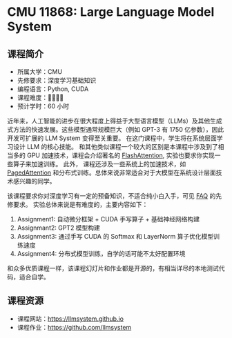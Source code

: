 # CMU 11868: Large Language Model System

## 课程简介

- 所属大学：CMU
- 先修要求：深度学习基础知识
- 编程语言：Python, CUDA
- 课程难度：🌟🌟🌟🌟
- 预计学时：60 小时



近年来，人工智能的进步在很大程度上得益于大型语言模型（LLMs）及其他生成式方法的快速发展。这些模型通常规模巨大（例如 GPT-3 有 1750 亿参数），因此开发可扩展的 LLM System 变得至关重要。
在这门课程中，学生将在系统层面学习设计 LLM 的核心技能。
和其他类似课程一个较大的区别是本课程中涉及到了相当多的 GPU 加速技术，课程会介绍著名的 [FlashAttention](https://llmsystem.github.io/llmsystem2024spring/assets/files/Group-FlashAttention-0b70d553037a7729dd2a9af5e23d8b3e.pdf), 实验也要求你实现一些算子来加速训练。
此外， 课程还涉及一些系统上的加速技术，如 [PagedAttention](https://llmsystem.github.io/llmsystem2024spring/assets/files/Group-vLLM-presentation-8fab23dec42abb93f4075b63f1cc9e83.pptx) 和分布式训练。总体来说非常适合对于大模型在系统设计层面技术感兴趣的同学。


该课程要求你对深度学习有一定的预备知识，不适合纯小白入手，可见 [FAQ](https://llmsystem.github.io/llmsystem2024spring/docs/FAQ) 的先修要求。
实验总体来说是有难度的，主要内容如下：

1. Assignment1: 自动微分框架 + CUDA 手写算子 + 基础神经网络构建
2. Assignmant2: GPT2 模型构建
3. Assignment3: 通过手写 CUDA 的 Softmax 和 LayerNorm 算子优化模型训练速度
4. Assignment4: 分布式模型训练，自学的话可能不太好配置环境


和众多优质课程一样，该课程幻灯片和作业都是开源的，有相当详尽的本地测试代码，适合自学。


## 课程资源

- 课程网站：<https://llmsystem.github.io>
- 课程作业：<https://github.com/llmsystem>

